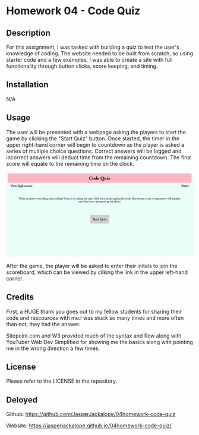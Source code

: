 # Homework 04 - Code Quiz

## Description

For this assignment, I was tasked with building a quiz to test the user's knowledge of coding. The website needed to be built from scratch, so using starter code and a few examples, I was able to create a site with full functionality through button clicks, score keeping, and timing.

## Installation

N/A

## Usage

The user will be presented with a webpage asking the players to start the game by clicking the "Start Quiz" button. Once started, the timer in the upper right-hand corner will begin to countdown as the player is asked a series of multiple choice questions. Correct answers will be logged and incorrect answers will deduct time from the remaining countdown. The final score will equate to the remaining time on the clock.

![alt text](./assets/images/Screen%20Shot%202023-03-16%20at%209.56.13%20PM.jpg)

After the game, the player will be asked to enter their initals to join the scoreboard, which can be viewed by cliking the link in the upper left-hand corner. 


## Credits

First, a HUGE thank you goes out to my fellow students for sharing their code and rescources with me.I was stuck so many times and more often than not, they had the answer.

 Sitepoint.com and W3 provided much of the syntax and flow along with YouTuber Web Dev Simplified for showing me the basics along with pointing me in the wrong direction a few times. 

## License

Please refer to the LICENSE in the repository.

## Deloyed

Github: https://github.com/JasperJackalope/04homework-code-quiz

Website: https://jasperjackalope.github.io/04homework-code-quiz/ 